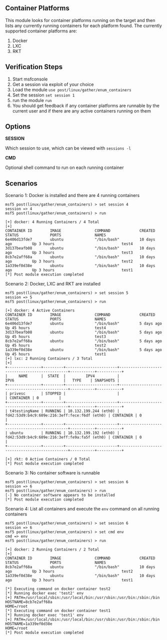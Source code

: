 ## Container Platforms

  This module looks for container platforms running on the target and then lists any currently running containers for each platform found. The currently supported container platforms are:
  
  1. Docker
  2. LXC
  3. RKT

## Verification Steps

  1. Start msfconsole
  2. Get a session via exploit of your choice
  3. Load the module `use post/linux/gather/enum_containers`
  4. Set the session `set session 1`
  5. run the module `run`
  6. You should get feedback if any container platforms are runnable by the current user and if there are any active containers running on them

## Options

  **SESSION**

  Which session to use, which can be viewed with `sessions -l`
 
  **CMD**

  Optional shell command to run on each running container

## Scenarios

Scenario 1: Docker is installed and there  are 4 running containers
```
msf5 post(linux/gather/enum_containers) > set session 4
session => 4
msf5 post(linux/gather/enum_containers) > run

[+] docker: 4 Running Containers / 4 Total
[+] 
CONTAINER ID        IMAGE               COMMAND             CREATED             STATUS              PORTS               NAMES
6e406d13fde7        ubuntu              "/bin/bash"         10 days ago         Up 3 hours                              test4
3d137beafb08        ubuntu              "/bin/bash"         10 days ago         Up 3 hours                              test3
8cb7e2aff68a        ubuntu              "/bin/bash"         10 days ago         Up 3 hours                              test2
1a339ef0d38e        ubuntu              "/bin/bash"         10 days ago         Up 3 hours                              test1
[*] Post module execution completed
```

Scenario 2: Docker, LXC and RKT are installed
```
msf5 post(linux/gather/enum_containers) > set session 5
session => 5
msf5 post(linux/gather/enum_containers) > run

[+] docker: 4 Active Containers
CONTAINER ID        IMAGE               COMMAND             CREATED             STATUS              PORTS               NAMES
6e406d13fde7        ubuntu              "/bin/bash"         5 days ago          Up 45 hours                             test4
3d137beafb08        ubuntu              "/bin/bash"         5 days ago          Up 45 hours                             test3
8cb7e2aff68a        ubuntu              "/bin/bash"         5 days ago          Up 45 hours                             test2
1a339ef0d38e        ubuntu              "/bin/bash"         5 days ago          Up 45 hours                             test1
[+] lxc: 2 Running Containers / 3 Total
[+] 
+---------------+---------+-----------------------+-----------------------------------------------+-----------+-----------+
|     NAME      |  STATE  |         IPV4          |                     IPV6                      |   TYPE    | SNAPSHOTS |
+---------------+---------+-----------------------+-----------------------------------------------+-----------+-----------+
| privesc       | STOPPED |                       |                                               | CONTAINER | 0         |
+---------------+---------+-----------------------+-----------------------------------------------+-----------+-----------+
| t4testingName | RUNNING | 10.132.199.244 (eth0) | fd42:53d9:b4c9:609e:216:3eff:fece:f6df (eth0) | CONTAINER | 0         |
+---------------+---------+-----------------------+-----------------------------------------------+-----------+-----------+
| ubuntu        | RUNNING | 10.132.199.192 (eth0) | fd42:53d9:b4c9:609e:216:3eff:fe9a:fa5f (eth0) | CONTAINER | 0         |
+---------------+---------+-----------------------+-----------------------------------------------+-----------+-----------+

[+] rkt: 0 Active Containers / 0 Total
[*] Post module execution completed
```

Scenario 3: No container software is runnable
```
msf5 post(linux/gather/enum_containers) > set session 6
session => 6
msf5 post(linux/gather/enum_containers) > run
[-] No container software appears to be installed
[*] Post module execution completed
```

Scenario 4: List all containers and execute the `env` command on all running containers
```
msf5 post(linux/gather/enum_containers) > set session 6
session => 6
msf5 post(linux/gather/enum_containers) > set cmd env
cmd => env
msf5 post(linux/gather/enum_containers) > run

[+] docker: 2 Running Containers / 2 Total
[+] 
CONTAINER ID        IMAGE               COMMAND             CREATED             STATUS              PORTS               NAMES
8cb7e2aff68a        ubuntu              "/bin/bash"         10 days ago         Up 3 hours                              test2
1a339ef0d38e        ubuntu              "/bin/bash"         10 days ago         Up 3 hours                              test1

[*] Executing command on docker container test2
[*] Running docker exec 'test2' env
[+] PATH=/usr/local/sbin:/usr/local/bin:/usr/sbin:/usr/bin:/sbin:/bin
HOSTNAME=8cb7e2aff68a
HOME=/root
[*] Executing command on docker container test1
[*] Running docker exec 'test1' env
[+] PATH=/usr/local/sbin:/usr/local/bin:/usr/sbin:/usr/bin:/sbin:/bin
HOSTNAME=1a339ef0d38e
HOME=/root
[*] Post module execution completed
```